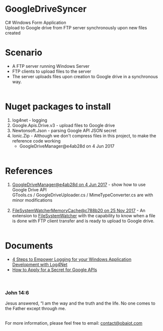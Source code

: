 # GoogleDriveSyncer
C# Windows Form Application<br/>
Upload to Google drive from FTP server synchronously upon new files created<br/>

# Scenario
* A FTP server running Windows Server
* FTP clients to upload files to the server
* The server uploads files upon creation to Google drive in a synchronous way.<br/><br/>

# Nuget packages to install<br/>
  1. log4net - logging<br/>
  2. Google.Apis.Drive.v3 - upload files to Google drive<br/>
  3. Newtonsoft.Json - parsing Google API JSON secret<br/>
  4. Ionic.Zip - Although we don't compress files in this project, to make the reference code working
      + GoogleDriveManager@e4ab28d on 4 Jun 2017
<br/><br/>
  
# References<br/>
  1. [GoogleDriveManager@e4ab28d on 4 Jun 2017](https://github.com/Obrelix/.net-Google-Drive-API-v3-File-Handling) - show how to use Google Drive API<br/>
     GTools.cs / GoogleDriveUploader.cs / MimeTypeConverter.cs are with minor modifications<br/><br/>
  2. [FileSystemWatcherMemoryCache@c788b20 on 25 Nov 2017](https://github.com/benbhall/FileSystemWatcherMemoryCache) - An extension to [FileSystemWatcher](https://msdn.microsoft.com/en-us/library/system.io.filesystemwatcher(v=vs.110).aspx) with the capability to know when a file is done with FTP client transfer and is ready to upload to Google drive.<br/><br/>
      
      
      
# Documents
* [4 Steps to Empower Logging for your Windows Application Development with Log4Net](https://drive.google.com/open?id=1aTPz7TWOUhI6jBQNInqq6OMeKLcG62Qz)
* [How to Apply for a Secret for Google APIs](https://drive.google.com/open?id=1afvB0KPzB0Ki8sHe5w-HzV62xTaL0xQt)<br/><br/><br/>


### John 14:6
Jesus answered, “I am the way and the truth and the life. No one comes to the Father except through me.<br/><br/>

For more information, please feel free to email: contact@obaiot.com
